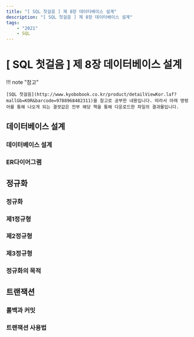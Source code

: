 ```yaml
---
title: "[ SQL 첫걸음 ] 제 8장 데이터베이스 설계"
description: "[ SQL 첫걸음 ] 제 8장 데이터베이스 설계"
tags:
    - "2021"
    - SQL
---
```


# [ SQL 첫걸음 ] 제 8장 데이터베이스 설계

!!! note "참고"

    [SQL 첫걸음](http://www.kyobobook.co.kr/product/detailViewKor.laf?mallGb=KOR&barcode=9788968482311)을 참고로 공부한 내용입니다. 따라서 아래 명령어를 통해 나오게 되는 결괏값은 전부 해당 책을 통해 다운로드한 파일의 결과물입니다.


## 데이터베이스 설계

### 데이터베이스 설계

### ER다이어그램


## 정규화

### 정규화

### 제1정규형

### 제2정규형

### 제3정규형

### 정규화의 목적


## 트랜잭션

### 롤백과 커밋

### 트랜잭션 사용법